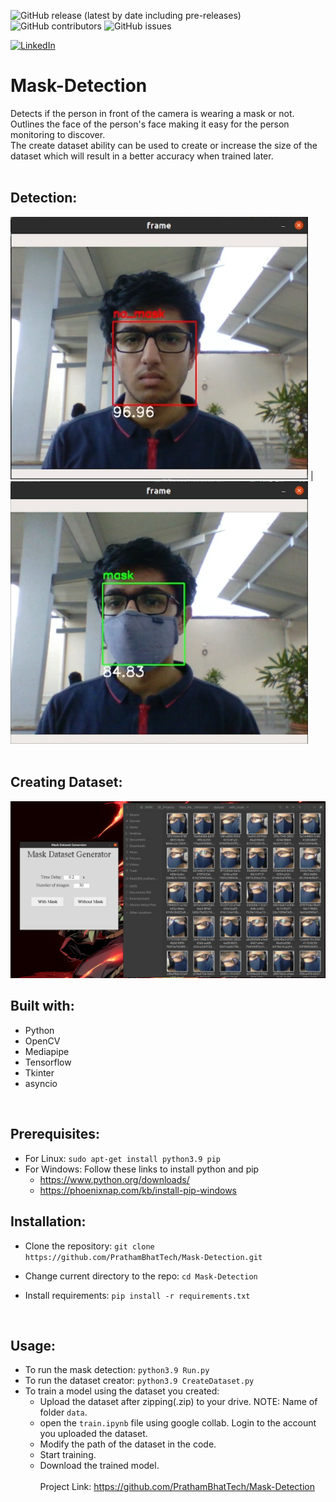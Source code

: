 <!-- BADGES -->
![GitHub release (latest by date including pre-releases)](https://img.shields.io/github/v/release/PrathamBhatTech/Mask-Detection?include_prereleases&style=for-the-badge)
<br>
![GitHub contributors](https://img.shields.io/github/contributors/PrathamBhatTech/Mask-Detection?style=for-the-badge)
![GitHub issues](https://img.shields.io/github/issues-raw/PrathamBhatTech/Mask-Detection?style=for-the-badge)
<br>
<!-- [![Contributors][contributors-shield]][contributors-url] -->
[![LinkedIn][linkedin-shield]][linkedin-url]

# Mask-Detection
Detects if the person in front of the camera is wearing a mask or not.<br>
Outlines the face of the person's face making it easy for the person monitoring to discover.<br>
The create dataset ability can be used to create or increase the size of the dataset which will result in a better accuracy when trained later.<br>
<br>

## Detection:
<img src="/DemoImages/Demo_NoMask.png" style="height: 420px; width: 476px;" alt="No Mask IMG"/> |
<img src="/DemoImages/Demo_Mask.png" style="height: 420px; width: 476px;" alt="With Mask IMG"/>
<br><br>

## Creating Dataset:
<!-- <img src="/DemoImages/Demo_CreateDataset.png" alt="DatasetCreator IMG"/> -->
<img src="/DemoImages/Demo_CreatedDataset.png" alt="DatasetCreated IMG"/>
<br>

## Built with:
  * Python
  * OpenCV
  * Mediapipe
  * Tensorflow
  * Tkinter
  * asyncio

<br>

## Prerequisites:
  * For Linux: `sudo apt-get install python3.9 pip`
  * For Windows: Follow these links to install python and pip
    * https://www.python.org/downloads/
    * https://phoenixnap.com/kb/install-pip-windows


## Installation:
  * Clone the repository: `git clone https://github.com/PrathamBhatTech/Mask-Detection.git`
    
  * Change current directory to the repo: `cd Mask-Detection`
  
  * Install requirements: `pip install -r requirements.txt`

<br>

## Usage:
 * To run the mask detection: `python3.9 Run.py`
 * To run the dataset creator: `python3.9 CreateDataset.py`
 * To train a model using the dataset you created:
    * Upload the dataset after zipping(.zip) to your drive. NOTE: Name of folder `data`.
    * open the `train.ipynb` file using google collab. Login to the account you uploaded the dataset.
    * Modify the path of the dataset in the code.
    * Start training.
    * Download the trained model.
<br><br>
Project Link: https://github.com/PrathamBhatTech/Mask-Detection

<!-- Markdown Links -->
[linkedin-shield]: https://img.shields.io/badge/-LinkedIn-black.svg?style=for-the-badge&logo=linkedin&colorB=555
[linkedin-url]: https://www.linkedin.com/in/pratham-bhat-176b34202/
